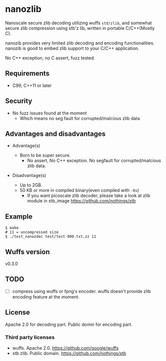 # nanozlib

Nanoscale secure zlib decoding utilizing wuffs `std/zlib`, and somewhat secure zlib compression using stb'z lib, written in portable C/C++(Mostly C).

nanozib provides very limited zlib decoding and encoding functionalities.
nanozib is good to embed zlib support to your C/C++ application.

No C++ exception, no C assert, fuzz tested.

## Requirements

* C99, C++11 or later

## Security

* No fuzz issues found at the moment
  * Which means no seg fault for corrupted/malcious zlib data
   
## Advantages and disadvantages

* Advantage(s)
  * Born to be super secure.
    * No assert, No C++ exception. No segfault for corrupted/malcious zlib data.

* Disadvantage(s)
  * Up to 2GB.
  * 50 KB or more in compiled binary(even compiled with `-Os`)
    * If you want picoscale zlib decoder, please take a look at zlib module in stb_image https://github.com/nothings/stb

## Example

```
$ make
# 11 = uncompressed size
$ ./test_nanozdec test/test-000.txt.zz 11
```


## Wuffs version

v0.3.0

## TODO

* [ ] compress using wuffs or fpng's encoder. wuffs doesn't provide zlib encoding feature at the moment.

## License

Apache 2.0 for decoding part.
Public domin for encoding part.

### Third party licenses

* wuffs. Apache 2.0. https://github.com/google/wuffs
* stb zlib. Public domain. https://github.com/nothings/stb
